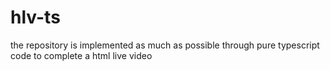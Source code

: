 # hlv-ts
the repository is implemented as much as possible through pure typescript code to complete a html live video
